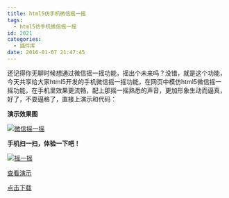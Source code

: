 ```yaml
---
title: html5仿手机微信摇一摇
tags:
  - html5仿手机微信摇一摇
id: 2021
categories:
  - 插件库
date: 2016-01-07 21:47:45
---
```


还记得你无聊时候想通过微信摇一摇功能，摇出个未来吗？没错，就是这个功能，今天共享给大家html5开发的手机微信摇一摇功能，在网页中模仿html5微信摇一摇功能，在手机里效果更流畅，配上那摇一摇熟悉的声音，更加形象生动而逼真，好了，不耍逼格了，直接上演示和代码：

**演示效果图**

[![微信摇一摇](http://www.npm8.com/wp-content/uploads/2016/01/7785a6138c79d39aa6c48ff46d6d7f0a_big-660x501.png)](http://www.npm8.com/wp-content/uploads/2016/01/7785a6138c79d39aa6c48ff46d6d7f0a_big.png)

**手机扫一扫，体验一下吧！**

[![摇一摇](http://www.npm8.com/wp-content/uploads/2016/01/11.jpg)](http://www.npm8.com/wp-content/uploads/2016/01/11.jpg)

[查看演示](http://demo.grycheng.com/case/shake/)

[点击下载](http://www.npm8.com/wp-content/uploads/2016/01/shake.zip)